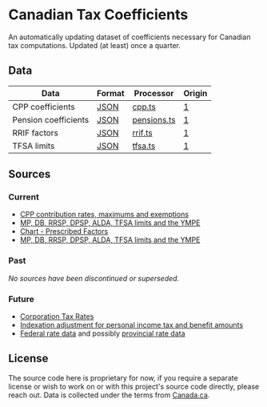 # Canadian Tax Coefficients

An automatically updating dataset of coefficients necessary for Canadian tax computations. Updated (at least) once a quarter.

## Data

| Data                 | Format                     | Processor                                 | Origin                                                                                                                                                                                       |
| -------------------- | -------------------------- | ----------------------------------------- | -------------------------------------------------------------------------------------------------------------------------------------------------------------------------------------------- |
| CPP coefficients     | [JSON](data/cpp.json)      | [cpp.ts](src/processors/cpp.ts)           | [1](https://www.canada.ca/en/revenue-agency/services/tax/businesses/topics/payroll/payroll-deductions-contributions/canada-pension-plan-cpp/cpp-contribution-rates-maximums-exemptions.html) |
| Pension coefficients | [JSON](data/pensions.json) | [pensions.ts](src/processors/pensions.ts) | [1](https://www.canada.ca/en/revenue-agency/services/tax/registered-plans-administrators/pspa/mp-rrsp-dpsp-tfsa-limits-ympe.html)                                                            |
| RRIF factors         | [JSON](data/rrif.json)     | [rrif.ts](src/processors/rrif.ts)         | [1](https://www.canada.ca/en/revenue-agency/services/tax/businesses/topics/completing-slips-summaries/t4rsp-t4rif-information-returns/payments/chart-prescribed-factors.html)                |
| TFSA limits          | [JSON](data/tfsa.json)     | [tfsa.ts](src/processors/tfsa.ts)         | [1](https://www.canada.ca/en/revenue-agency/services/tax/registered-plans-administrators/pspa/mp-rrsp-dpsp-tfsa-limits-ympe.html)                                                            |

## Sources

### Current

- [CPP contribution rates, maximums and exemptions](https://www.canada.ca/en/revenue-agency/services/tax/businesses/topics/payroll/payroll-deductions-contributions/canada-pension-plan-cpp/cpp-contribution-rates-maximums-exemptions.html)
- [MP, DB, RRSP, DPSP, ALDA, TFSA limits and the YMPE](https://www.canada.ca/en/revenue-agency/services/tax/registered-plans-administrators/pspa/mp-rrsp-dpsp-tfsa-limits-ympe.html)
- [Chart - Prescribed Factors](https://www.canada.ca/en/revenue-agency/services/tax/businesses/topics/completing-slips-summaries/t4rsp-t4rif-information-returns/payments/chart-prescribed-factors.html)
- [MP, DB, RRSP, DPSP, ALDA, TFSA limits and the YMPE](https://www.canada.ca/en/revenue-agency/services/tax/registered-plans-administrators/pspa/mp-rrsp-dpsp-tfsa-limits-ympe.html)

### Past

_No sources have been discontinued or superseded._

### Future

- [Corporation Tax Rates](https://www.canada.ca/en/revenue-agency/services/tax/businesses/topics/corporations/corporation-tax-rates.html)
- [Indexation adjustment for personal income tax and benefit amounts](https://www.canada.ca/en/revenue-agency/services/tax/individuals/frequently-asked-questions-individuals/adjustment-personal-income-tax-benefit-amounts.html)
- [Federal rate data](https://www.canada.ca/en/revenue-agency/services/tax/individuals/frequently-asked-questions-individuals/canadian-income-tax-rates-individuals-current-previous-years.html) and possibly [provincial rate data](https://www.canada.ca/en/revenue-agency/services/tax/individuals/topics/about-your-tax-return/tax-return/completing-a-tax-return/provincial-territorial-tax-credits-individuals.html)

## License

The source code here is proprietary for now, if you require a separate license or wish to work on or with this project's source code directly, please reach out. Data is collected under the terms from [Canada.ca](https://www.canada.ca/en/transparency/terms.html).
